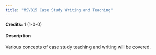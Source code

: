 ```yaml
---
title: "MSV815 Case Study Writing and Teaching"
---
```

**Credits:** 1 (1-0-0)

#### Description
Various concepts of case study teaching and writing will be covered.